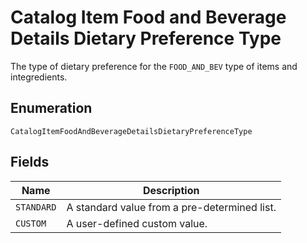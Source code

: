 
# Catalog Item Food and Beverage Details Dietary Preference Type

The type of dietary preference for the `FOOD_AND_BEV` type of items and integredients.

## Enumeration

`CatalogItemFoodAndBeverageDetailsDietaryPreferenceType`

## Fields

| Name | Description |
|  --- | --- |
| `STANDARD` | A standard value from a pre-determined list. |
| `CUSTOM` | A user-defined custom value. |

